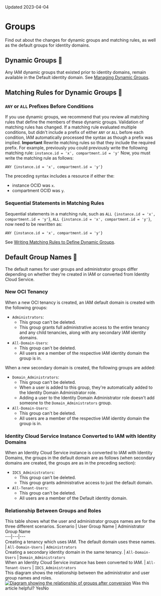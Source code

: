 Updated 2023-04-04
# Groups
Find out about the changes for dynamic groups and matching rules, as well as the default groups for identity domains.
## Dynamic Groups 🔗 
Any IAM dynamic groups that existed prior to identity domains, remain available in the Default identity domain. See [Managing Dynamic Groups](https://docs.oracle.com/en-us/iaas/Content/Identity/dynamicgroups/managingdynamicgroups.htm#Managing_Dynamic_Groups).
## Matching Rules for Dynamic Groups 🔗 
### `ANY` or `ALL` Prefixes Before Conditions
If you use dynamic groups, we recommend that you review all matching rules that define the members of these dynamic groups. Validation of matching rules has changed. If a matching rule evaluated multiple conditions, but didn't include a prefix of either `ANY` or `ALL` before each condition, IAM automatically processed the syntax as though a prefix was implied.
**Important** Rewrite matching rules so that they include the required prefix.
For example, previously you could previously write the following matching rule:
`instance.id = 'x', compartment.id = 'y'`
Now, you must write the matching rule as follows:
```
ANY {instance.id = 'x', compartment.id = 'y'}
```

The preceding syntax includes a resource if either the:
  * instance OCID was `x`.
  * compartment OCID was `y`.


### Sequential Statements in Matching Rules
Sequential statements in a matching rule, such as `ALL {instance.id = 'x', compartment.id = 'y'`}, `ALL {instance.id = 'x', compartment.id = 'y'}`, now need to be rewritten as: 
```
ANY {instance.id = 'x', compartment.id = 'y'}
```

See [Writing Matching Rules to Define Dynamic Groups](https://docs.oracle.com/en-us/iaas/Content/Identity/dynamicgroups/Writing_Matching_Rules_to_Define_Dynamic_Groups.htm#Writing "Matching rules define the resources that belong to a dynamic group.").
## Default Group Names 🔗 
The default names for user groups and administrator groups differ depending on whether they're created in IAM or converted from Identity Cloud Service.
### New OCI Tenancy
When a new OCI tenancy is created, an IAM default domain is created with the following groups:
  * `Administrators`:
    * This group can't be deleted.
    * This group grants full administrative access to the entire tenancy and any child tenancies, along with any secondary IAM identity domains.
  * `All-Domain-Users`:
    * This group can't be deleted.
    * All users are a member of the respective IAM identity domain the group is in.


When a new secondary domain is created, the following groups are added:
  * `Domain_Administrators`:
    * This group can't be deleted.
    * When a user is added to this group, they're automatically added to the Identity Domain Administrator role.
    * Adding a user to the Identity Domain Administrator role doesn't add someone to the `Domain_Administrators` group.
  * `All-Domain-Users`:
    * This group can't be deleted.
    * All users are a member of the respective IAM identity domain the group is in.


### Identity Cloud Service Instance Converted to IAM with Identity Domains
When an Identity Cloud Service instance is converted to IAM with Identity Domains, the groups in the default domain are as follows (when secondary domains are created, the groups are as in the preceding section):
  * `IDCS_Administrators`:
    * This group can't be deleted.
    * This group grants administrative access to just the default domain.
  * `All-Tenant-Users`:
    * This group can't be deleted.
    * All users are a member of the Default identity domain.


### Relationship Between Groups and Roles
This table shows what the user and administrator groups names are for the three different scenarios.
Scenario | User Group Name | Administrator Group Name  
---|---|---  
Creating a tenancy which uses IAM. The default domain uses these names. | `All-Domain-Users` | `Administrators`  
Creating a secondary identity domain in the same tenancy. | `All-Domain-Users` | `Domain_Administrators`  
When an Identity Cloud Service instance has been converted to IAM. | `All-Tenant-Users` | `IDCS_Administrators`  
This diagram shows the relationship between the administrator and user group names and roles.
[![Diagram showing the relationship of groups after conversion](https://docs.oracle.com/en-us/iaas/Content/Resources/Images/iam_conversion_group.png)](https://docs.oracle.com/en-us/iaas/Content/Resources/Images/iam_conversion_group.png)
Was this article helpful?
YesNo

